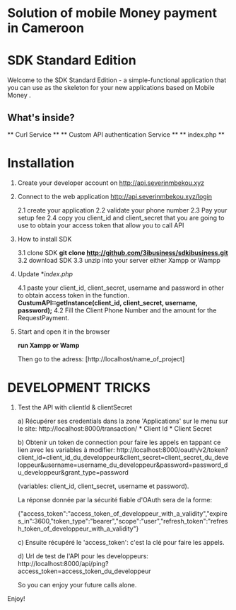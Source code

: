 # Solution of mobile Money payment in Cameroon

SDK Standard Edition
========================

Welcome to the SDK Standard Edition - a simple-functional
application that you can use as the skeleton for your new applications based on Mobile Money .

What's inside?
--------------

** Curl Service **
** Custom API authentication Service **
** index.php **


Installation
============

1. Create your developer account on http://api.severinmbekou.xyz

2. Connect to the web application http://api.severinmbekou.xyz/login

   2.1 create your application
   2.2 validate your phone number
   2.3 Pay your setup fee
   2.4 copy you client_id and client_secret that you are going to use to obtain your access token that allow you to call API

3. How to install SDK

   3.1 clone SDK
       **git clone http://github.com/3ibusiness/sdkibusiness.git**
   3.2 download SDK
   3.3 unzip into your server either Xampp or Wampp

4. Update **index.php*

   4.1 paste your client_id, client_secret, username and password in other to obtain access token in the function.
    **CustumAPI::getInstance(client_id, client_secret, username, password);**
   4.2 Fill the Client Phone Number and the amount for the RequestPayment.

5. Start and open it in the browser

   **run Xampp or Wamp**

   Then go to the adress: [http://localhost/name_of_project]


DEVELOPMENT TRICKS
==================

1) Test the API with clientId & clientSecret

     a) Récupérer ses credentials dans la zone 'Applications' sur le menu sur le site: http://localhost:8000/transaction/
    	* Client Id
    	* Client Secret

    b) Obtenir un token de connection pour faire les appels en tappant ce lien avec les variables à modifier:
    http://localhost:8000/oauth/v2/token?client_id=client_id_du_developpeur&client_secret=client_secret_du_developpeur&username=username_du_developpeur&password=password_du_developpeur&grant_type=password

    (variables: client_id, client_secret, username et password).


    La réponse donnée par la sécurité fiable d'OAuth sera de la forme:

    {"access_token":"access_token_of_developpeur_with_a_validity","expires_in":3600,"token_type":"bearer","scope":"user","refresh_token":"refresh_token_of_developpeur_with_a_validity"}



   c) Ensuite récupéré le 'access_token': c'est la clé pour faire les appels.


   d) Url de test de l'API pour les developpeurs:
   http://localhost:8000/api/ping?access_token=access_token_du_developpeur

   So you can enjoy your future calls alone.


Enjoy!